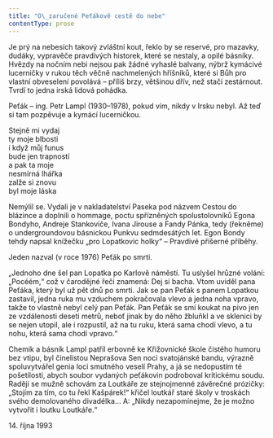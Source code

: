 ```yaml
---
title: "O\_zaručené Peťákově cestě do nebe"
contentType: prose
---
```


  

Je prý na nebesích takový zvláštní kout, řeklo by se reservé, pro mazavky, dudáky, vypravěče pravdivých historek, které se nestaly, a opilé básníky. Hvězdy na nočním nebi nejsou pak žádné vyhaslé balvany, nýbrž kymácivé lucerničky v rukou těch věčně nachmelených hříšníků, které si Bůh pro vlastní obveselení povolává – příliš brzy, většinou dřív, než stačí zestárnout. Tvrdí to jedna irská lidová pohádka.

Peťák – ing. Petr Lampl (1930–1978), pokud vím, nikdy v Irsku nebyl. Až teď si tam pozpěvuje a kymácí lucerničkou.

Stejně mi vydaj  
ty moje blbosti  
i když můj funus  
bude jen trapností  
a pak ta moje  
nesmírná lhářka  
zalže si znovu  
byl moje láska

Nemýlil se. Vydali je v nakladatelství Paseka pod názvem Cestou do blázince a doplnili o hommage, poctu spřízněných spolustolovníků Egona Bondyho, Andreje Stankoviče, Ivana Jirouse a Fandy Pánka, tedy (řekněme) o undergroundovou básnickou Punkvu sedm­desátých let. Egon Bondy tehdy napsal knížečku „pro Lopatkovic holky“ – Pravdivé příšerné příběhy.

Jeden nazval (v roce 1976) Peťák po smrti.

„Jednoho dne šel pan Lopatka po Karlově náměstí. Tu uslyšel hrůzné volání: „Pocéém,“ což v čarodějné řeči znamená: Dej si bacha. Vtom uviděl pana Peťáka, který byl už pět dnů po smrti. Jak se pan Peťák s panem Lopatkou zastavil, jedna ruka mu vzduchem pokračovala vlevo a jedna noha vpravo, takže to vlastně nebyl celý pan Peťák. Pan Peťák se smí koukat na pivo jen ze vzdálenosti deseti metrů, neboť jinak by do něho žbluňkl a ve sklenici by se nejen utopil, ale i rozpustil, až na tu ruku, která sama chodí vlevo, a tu nohu, která sama chodí vpravo.“

Chemik a básník Lampl patřil erbovně ke Křižovnické škole čistého humoru bez vtipu, byl činelistou Neprašova Sen noci svatojánské bandu, výrazně spoluvytvářel genia loci smutného veselí Prahy, a já se nedopustím té pošetilosti, abych soubor vydaných peťákovin podroboval kritickému soudu. Raději se mužně schovám za Loutkáře ze stejnojmenné závěrečné prózičky: „Stojím za tím, co tu řekl Kašpárek!“ křičel loutkář staré školy v troskách svého demolovaného divadélka… A: „Nikdy nezapomínejme, že je možno vytvořit i loutku Loutkáře.“

14. října 1993

